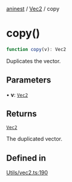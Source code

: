 [aninest](../../index.md) / [Vec2](../index.md) / copy

# copy()

```ts
function copy(v): Vec2
```

Duplicates the vector.

## Parameters

• **v**: [`Vec2`](../type-aliases/Vec2.md)

## Returns

[`Vec2`](../type-aliases/Vec2.md)

The duplicated vector.

## Defined in

[Utils/vec2.ts:190](https://github.com/zphrs/aninest/blob/ba102fd602fb72315102b5ca371477900b4b57ce/core/src/Utils/vec2.ts#L190)
